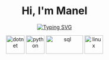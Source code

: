 <h1 align="center">Hi, I'm Manel </h1>
<p align="center">
<a href="https://git.io/typing-svg"><img src="https://readme-typing-svg.herokuapp.com?font=Fira+Code&pause=1000&width=435&lines=Welcome+to+my+Github+profile!;I'm+a+Software+engineer+%26+physicist." alt="Typing SVG" /></a>
</p>

<p align="center">
<img src="https://upload.wikimedia.org/wikipedia/commons/7/7d/Microsoft_.NET_logo.svg" alt="dotnet" height = 50 width = 50 />
<img src="https://upload.wikimedia.org/wikipedia/commons/c/c3/Python-logo-notext.svg" alt="python" height = 50 width = 50 />
<img src="https://upload.wikimedia.org/wikipedia/commons/8/87/Sql_data_base_with_logo.png" alt="sql" height = 50 width = 100 />
<img src="https://upload.wikimedia.org/wikipedia/commons/8/84/Linux_tux_circle_logo.svg" alt="linux" height = 50 width = 50/>
</p>

